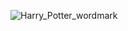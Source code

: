 ![Harry_Potter_wordmark](https://github.com/user-attachments/assets/c1bd6e16-cbdb-4d22-8c61-0f2e1bfd6293)
